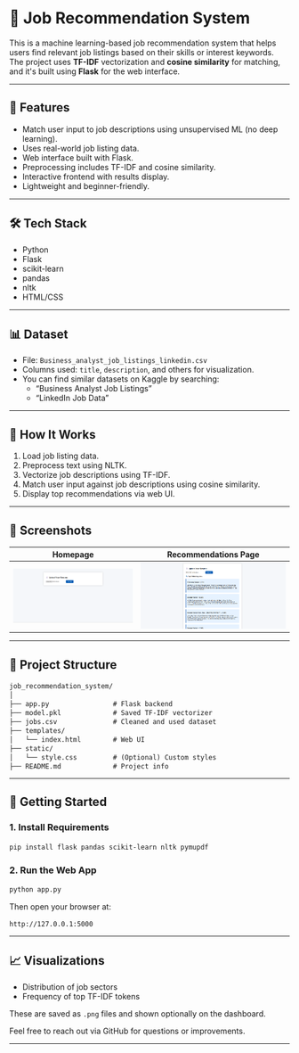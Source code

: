 
# 💼 Job Recommendation System

This is a machine learning-based job recommendation system that helps users find relevant job listings based on their skills or interest keywords. The project uses **TF-IDF** vectorization and **cosine similarity** for matching, and it's built using **Flask** for the web interface.

---

## 📌 Features

- Match user input to job descriptions using unsupervised ML (no deep learning).
- Uses real-world job listing data.
- Web interface built with Flask.
- Preprocessing includes TF-IDF and cosine similarity.
- Interactive frontend with results display.
- Lightweight and beginner-friendly.

---

## 🛠️ Tech Stack

- Python
- Flask
- scikit-learn
- pandas
- nltk
- HTML/CSS

---

## 📊 Dataset

- File: `Business_analyst_job_listings_linkedin.csv`
- Columns used: `title`, `description`, and others for visualization.
- You can find similar datasets on Kaggle by searching:
  - “Business Analyst Job Listings”
  - “LinkedIn Job Data”

---

## 🧪 How It Works

1. Load job listing data.
2. Preprocess text using NLTK.
3. Vectorize job descriptions using TF-IDF.
4. Match user input against job descriptions using cosine similarity.
5. Display top recommendations via web UI.

---

## 📸 Screenshots

| Homepage                             | Recommendations Page               |
|-------------------------------------|------------------------------------|
| ![Homepage](homepage.png) | ![Results](result.png) |

---

## 🧩 Project Structure

```
job_recommendation_system/
│
├── app.py                # Flask backend
├── model.pkl             # Saved TF-IDF vectorizer
├── jobs.csv              # Cleaned and used dataset
├── templates/
│   └── index.html        # Web UI
├── static/
│   └── style.css         # (Optional) Custom styles
├── README.md             # Project info
```

---

## 🚀 Getting Started

### 1. Install Requirements

```bash
pip install flask pandas scikit-learn nltk pymupdf
```

### 2. Run the Web App

```bash
python app.py
```

Then open your browser at:

```
http://127.0.0.1:5000
```

---

## 📈 Visualizations

- Distribution of job sectors
- Frequency of top TF-IDF tokens

These are saved as `.png` files and shown optionally on the dashboard.


Feel free to reach out via GitHub for questions or improvements.

---

